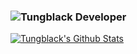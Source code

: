 ### ![Tungblack Developer](https://img.shields.io/badge/Tungblack-Developer-blue.svg) 
[![Tungblack's Github Stats](https://github-readme-stats.vercel.app/api?username=Tungblack&count_private=true&show_icons=true&theme=radical)](https://github.com/tungblack)
<!--
**tungblack/tungblack** is a ✨ _special_ ✨ repository because its `README.md` (this file) appears on your GitHub profile.

Here are some ideas to get you started:

- 🔭 I’m currently working on ...
- 🌱 I’m currently learning ...
- 👯 I’m looking to collaborate on ...
- 🤔 I’m looking for help with ...
- 💬 Ask me about ...
- 📫 How to reach me: ...
- 😄 Pronouns: ...
- ⚡ Fun fact: ...
-->
